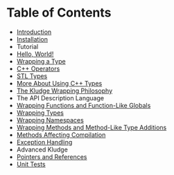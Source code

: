 # Table of Contents

- [Introduction](intro.md)
- [Installation](install.md)
- Tutorial
 - [Hello, World!](tutorial-hello-world.md)
 - [Wrapping a Type](tutorial-wrapping-a-type.md)
 - [C++ Operators](tutorial-cxx-operators.md)
 - [STL Types](tutorial-stl-types.md)
 - [More About Using C++ Types](tutorial-more-cxx-types.md)
- [The Kludge Wrapping Philosophy](philosophy.md)
- The API Description Language
 - [Wrapping Functions and Function-Like Globals](adl-functions.md)
 - [Wrapping Types](adl-types.md)
 - [Wrapping Namespaces](adl-namespaces.md)
 - [Wrapping Methods and Method-Like Type Additions](adl-methods.md)
 - [Methods Affecting Compilation](adl-comp-methods.md)
 - [Exception Handling](adl-exception-handling.md)
- Advanced Kludge
 - [Pointers and References](ptrs_refs.md)
 - [Unit Tests](unit-tests.md)
